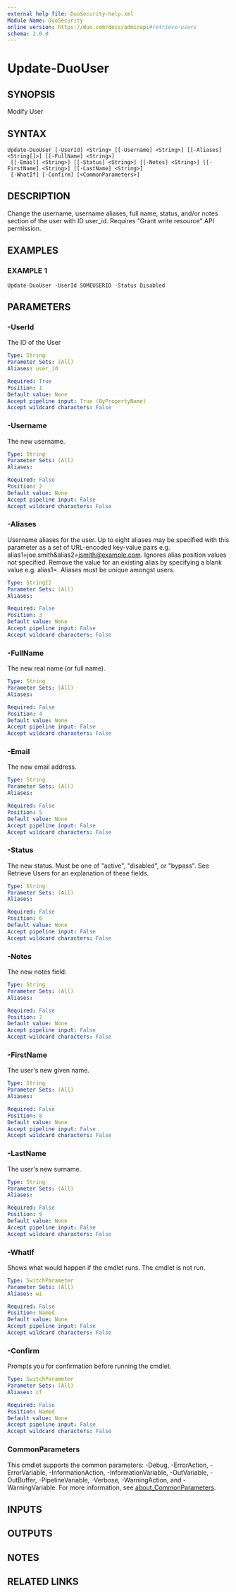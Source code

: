 ```yaml
---
external help file: DuoSecurity-help.xml
Module Name: DuoSecurity
online version: https://duo.com/docs/adminapi#retrieve-users
schema: 2.0.0
---
```


# Update-DuoUser

## SYNOPSIS
Modify User

## SYNTAX

```
Update-DuoUser [-UserId] <String> [[-Username] <String>] [[-Aliases] <String[]>] [[-FullName] <String>]
 [[-Email] <String>] [[-Status] <String>] [[-Notes] <String>] [[-FirstName] <String>] [[-LastName] <String>]
 [-WhatIf] [-Confirm] [<CommonParameters>]
```

## DESCRIPTION
Change the username, username aliases, full name, status, and/or notes section of the user with ID user_id.
Requires "Grant write resource" API permission.

## EXAMPLES

### EXAMPLE 1
```
Update-DuoUser -UserId SOMEUSERID -Status Disabled
```

## PARAMETERS

### -UserId
The ID of the User

```yaml
Type: String
Parameter Sets: (All)
Aliases: user_id

Required: True
Position: 1
Default value: None
Accept pipeline input: True (ByPropertyName)
Accept wildcard characters: False
```

### -Username
The new username.

```yaml
Type: String
Parameter Sets: (All)
Aliases:

Required: False
Position: 2
Default value: None
Accept pipeline input: False
Accept wildcard characters: False
```

### -Aliases
Username aliases for the user.
Up to eight aliases may be specified with this parameter as a set of URL-encoded key-value pairs e.g.
alias1=joe.smith&alias2=jsmith@example.com.
Ignores alias position values not specified.
Remove the value for an existing alias by specifying a blank value e.g.
alias1=.
Aliases must be unique amongst users.

```yaml
Type: String[]
Parameter Sets: (All)
Aliases:

Required: False
Position: 3
Default value: None
Accept pipeline input: False
Accept wildcard characters: False
```

### -FullName
The new real name (or full name).

```yaml
Type: String
Parameter Sets: (All)
Aliases:

Required: False
Position: 4
Default value: None
Accept pipeline input: False
Accept wildcard characters: False
```

### -Email
The new email address.

```yaml
Type: String
Parameter Sets: (All)
Aliases:

Required: False
Position: 5
Default value: None
Accept pipeline input: False
Accept wildcard characters: False
```

### -Status
The new status.
Must be one of "active", "disabled", or "bypass".
See Retrieve Users for an explanation of these fields.

```yaml
Type: String
Parameter Sets: (All)
Aliases:

Required: False
Position: 6
Default value: None
Accept pipeline input: False
Accept wildcard characters: False
```

### -Notes
The new notes field.

```yaml
Type: String
Parameter Sets: (All)
Aliases:

Required: False
Position: 7
Default value: None
Accept pipeline input: False
Accept wildcard characters: False
```

### -FirstName
The user's new given name.

```yaml
Type: String
Parameter Sets: (All)
Aliases:

Required: False
Position: 8
Default value: None
Accept pipeline input: False
Accept wildcard characters: False
```

### -LastName
The user's new surname.

```yaml
Type: String
Parameter Sets: (All)
Aliases:

Required: False
Position: 9
Default value: None
Accept pipeline input: False
Accept wildcard characters: False
```

### -WhatIf
Shows what would happen if the cmdlet runs.
The cmdlet is not run.

```yaml
Type: SwitchParameter
Parameter Sets: (All)
Aliases: wi

Required: False
Position: Named
Default value: None
Accept pipeline input: False
Accept wildcard characters: False
```

### -Confirm
Prompts you for confirmation before running the cmdlet.

```yaml
Type: SwitchParameter
Parameter Sets: (All)
Aliases: cf

Required: False
Position: Named
Default value: None
Accept pipeline input: False
Accept wildcard characters: False
```

### CommonParameters
This cmdlet supports the common parameters: -Debug, -ErrorAction, -ErrorVariable, -InformationAction, -InformationVariable, -OutVariable, -OutBuffer, -PipelineVariable, -Verbose, -WarningAction, and -WarningVariable. For more information, see [about_CommonParameters](http://go.microsoft.com/fwlink/?LinkID=113216).

## INPUTS

## OUTPUTS

## NOTES

## RELATED LINKS

